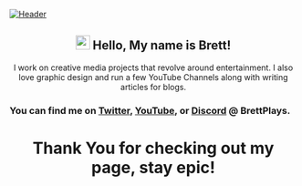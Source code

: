 [![Header](https://i.imgur.com/v4h4yyt.png "Header")](http://www.olix.club/)

<h2 align="center"><img src="https://raw.githubusercontent.com/MartinHeinz/MartinHeinz/master/wave.gif" width="25px">
 Hello, My name is Brett!</h2>
<p align="center">I work on creative media projects that revolve around entertainment. I also love graphic design and run a few YouTube Channels along with writing articles for blogs.</p>

  ### You can find me on [Twitter](https://twitter.com/BrettPlayMC), [YouTube](https://www.youtube.com/UnseenVids), or [Discord](https://discord.com/) @ BrettPlays.

<h1 align="center">Thank You for checking out my page, stay epic!</h1>
